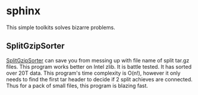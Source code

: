 # sphinx
This simple toolkits solves bizarre problems.

## SplitGzipSorter
[SplitGzipSorter](gzsorter/split_tar_gz_sorter.py) can save you from messing up with file name of split tar.gz files.
This program works better on Intel zlib. It is battle tested. It has sorted over 20T data. 
This program's time complexity is O(n!), however it only needs to find the first tar header to decide if 2 split achieves are connected.
Thus for a pack of small files, this program is blazing fast.
